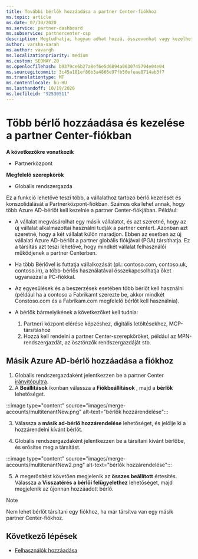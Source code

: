 ```yaml
---
title: További bérlők hozzáadása a partner Center-fiókhoz
ms.topic: article
ms.date: 07/30/2020
ms.service: partner-dashboard
ms.subservice: partnercenter-csp
description: Megtudhatja, hogyan adhat hozzá, összevonhat vagy kezelhet több Azure AD-bérlőt a partner Center-fiókban. Ismerje meg az egyes okokat is, amelyeket érdemes megtennie.
author: varsha-sarah
ms.author: vavargh
ms.localizationpriority: medium
ms.custom: SEOMAY.20
ms.openlocfilehash: b9379ce6b27a8ef6e5d6894a0630745794e04e04
ms.sourcegitcommit: 3c45a181ef86b3a4866e97fb50efeae8714ab3f7
ms.translationtype: MT
ms.contentlocale: hu-HU
ms.lasthandoff: 10/19/2020
ms.locfileid: "92530511"
---
```

# <a name="add-and-manage-multiple-tenants-in-your-partner-center-account"></a>Több bérlő hozzáadása és kezelése a partner Center-fiókban

**A következőkre vonatkozik**

- Partnerközpont

**Megfelelő szerepkörök**

- Globális rendszergazda

Ez a funkció lehetővé teszi több, a vállalathoz tartozó bérlő kezelését és konszolidálását a Partnerközpont-fiókban. Számos oka lehet annak, hogy több Azure AD-bérlőt kell kezelnie a partner Center-fiókjában. Például:

- A vállalat megvásárolhat egy másik vállalatot, és azt szeretné, hogy az új vállalat alkalmazottai használni tudják a partner centert. Azonban azt szeretné, hogy a két vállalat külön maradjon. Ebben az esetben az új vállalati Azure AD-bérlőt a partner globális fiókjával (PGA) társíthatja. Ez a társítás azt teszi lehetővé, hogy mindkét vállalat felhasználói működjenek a partner Centerben.

- Ha több Bérlővel is futtatja vállalkozását (pl.: contoso.com, contoso.uk, contoso.in), a több-bérlős használatával összekapcsolhatja őket ugyanazzal a PC-fiókkal.

- Az egyesülések és a beszerzések esetében több bérlőt kell használni (például ha a contoso a Fabrikamt szerezte be, akkor mindkét Constoso.com és a Fabrikam.com megfelelő bérlőt kell használnia).

- A bérlők bármelyikének a következőket kell tudnia:
    1.  Partneri központ elérése képzéshez, digitális letöltésekhez, MCP-társításhoz
    2.  Hozzá kell rendelni a partner Center-szerepköröket, például az MPN-rendszergazdát, az ösztönzők rendszergazdáját stb.


## <a name="add-another-azure-ad-tenant-to-your-account"></a>Másik Azure AD-bérlő hozzáadása a fiókhoz

1. Globális rendszergazdaként jelentkezzen be a partner Center [irányítópultra](https://partner.microsoft.com/dashboard).
1. A **Beállítások** ikonban válassza a **Fiókbeállítások** , majd a **bérlők** lehetőséget.
 
:::image type="content" source="images/merge-accounts/multitenantNew.png" alt-text="bérlők hozzárendelése"::: 

3. Válassza a **másik ad-bérlő hozzárendelése** lehetőséget, és jelölje ki a hozzárendelni kívánt bérlőt.

1. Globális rendszergazdaként jelentkezzen be a társítani kívánt bérlőbe, és erősítse meg a társítást. 

:::image type="content" source="images/merge-accounts/multitenantNew2.png" alt-text="bérlők hozzárendelése"::: 

5. A megerősítést követően megjelenik az **összes beállított** értesítés.  Válassza a **Visszatérés a bérlői felügyelethez** lehetőséget, majd megjelenik az újonnan hozzáadott bérlő. 
 

>[!NOTE]
>Nem lehet bérlőt társítani egy fiókhoz, ha már társítva van egy másik partner Center-fiókhoz.

 
## <a name="next-steps"></a>Következő lépések

- [Felhasználók hozzáadása](create-user-accounts-and-set-permissions.md)
